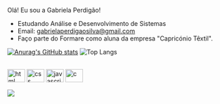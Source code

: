 Olá! Eu sou a Gabriela Perdigão! 
- Estudando Análise e Desenvolvimento de Sistemas
- Email: gabrielaperdigaosilva@gmail.com
- Faço parte do Formare como aluna da empresa "Capricónio Têxtil".

 [![Anurag's GitHub stats](https://github-readme-stats.vercel.app/api?username=gabriela-perdigao&show_icons=true&theme=dark)](https://github.com/gabriela-perdigao/github-readme-stats)
  ![Top Langs](https://github-readme-stats.vercel.app/api/top-langs/?username=nicolasbelisario&theme=dark)

  <div style="display: inline_block"><br>
  <img align="center" alt="html" height="30" width="40" src="https://cdn.jsdelivr.net/gh/devicons/devicon@latest/icons/html5/html5-plain.svg">
  <img align="center" alt="css" height="30" width="40" src="https://cdn.jsdelivr.net/gh/devicons/devicon@latest/icons/css3/css3-plain.svg">
  <img align="center" alt="javascript" height="30" width="40" src="https://cdn.jsdelivr.net/gh/devicons/devicon@latest/icons/javascript/javascript-plain.svg">
  <img align="center" alt="c" height="30" width="40" src="https://cdn.jsdelivr.net/gh/devicons/devicon@latest/icons/c/c-plain.svg">
<br>
<br>

<div>
  <a href="https://www.linkedin.com/in/gabriela-perdig%C3%A3o-094058262/" target="_blank"><img src="https://img.shields.io/badge/-LinkedIn-%230077B5?style=for-the-badge&logo=linkedin&logoColor=white" target="_blank"></a>
  
</div>



